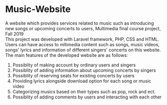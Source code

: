 # Music-Website
A website which provides services related to music such as introducing new songs or upcoming concerts to users, Multimedia final course project, Fall 2019 <br />
This project was developed with Laravel framework, PHP, CSS and HTML.<br />
Users can have access to mltimedia content such as songs, music videos, songs' lyrics and information of different singers' concerts on this website. <br />
The main features of the developed website are as follows:<br />
1. Possiblity of making account by ordinary users and singers<br />
2. Possiblity of adding information about upcoming concerts by singers<br />
3. Possiblity of reserving seats for existing concerts by users <br />
4. Providing lyrics alongside download option for each song or music video<br />
5. Categorizing musics based on their types such as pop, rock and ect.<br />
6. Possiblity of adding comments by users and interacting with each other<br /><br />

